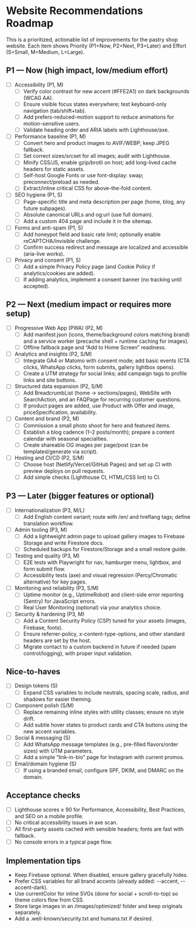# Website Recommendations Roadmap

This is a prioritized, actionable list of improvements for the pastry shop website. Each item shows Priority (P1=Now, P2=Next, P3=Later) and Effort (S=Small, M=Medium, L=Large).

## P1 — Now (high impact, low/medium effort)

- [ ] Accessibility (P1, M)
  - [ ] Verify color contrast for new accent (#FFE2A1) on dark backgrounds (WCAG AA).
  - [ ] Ensure visible focus states everywhere; test keyboard-only navigation (tab/shift+tab).
  - [ ] Add prefers-reduced-motion support to reduce animations for motion-sensitive users.
  - [ ] Validate heading order and ARIA labels with Lighthouse/axe.
- [ ] Performance baseline (P1, M)
  - [ ] Convert hero and product images to AVIF/WEBP; keep JPEG fallback.
  - [ ] Set correct sizes/srcset for all images; audit with Lighthouse.
  - [ ] Minify CSS/JS, enable gzip/brotli on host; add long-lived cache headers for static assets.
  - [ ] Self-host Google Fonts or use font-display: swap; preconnect/preload as needed.
  - [ ] Extract/inline critical CSS for above-the-fold content.
- [ ] SEO hygiene (P1, S)
  - [ ] Page-specific title and meta description per page (home, blog, any future subpages).
  - [ ] Absolute canonical URLs and og:url (use full domain).
  - [ ] Add a custom 404 page and include it in the sitemap.
- [ ] Forms and anti-spam (P1, S)
  - [ ] Add honeypot field and basic rate limit; optionally enable reCAPTCHA/invisible challenge.
  - [ ] Confirm success redirect and message are localized and accessible (aria-live works).
- [ ] Privacy and consent (P1, S)
  - [ ] Add a simple Privacy Policy page (and Cookie Policy if analytics/cookies are added).
  - [ ] If adding analytics, implement a consent banner (no tracking until accepted).

## P2 — Next (medium impact or requires more setup)

- [ ] Progressive Web App (PWA) (P2, M)
  - [ ] Add manifest.json (icons, theme/background colors matching brand) and a service worker (precache shell + runtime caching for images).
  - [ ] Offline fallback page and “Add to Home Screen” readiness.
- [ ] Analytics and insights (P2, S/M)
  - [ ] Integrate GA4 or Matomo with consent mode; add basic events (CTA clicks, WhatsApp clicks, form submits, gallery lightbox opens).
  - [ ] Create a UTM strategy for social links; add campaign tags to profile links and site buttons.
- [ ] Structured data expansion (P2, S/M)
  - [ ] Add BreadcrumbList (home → sections/pages), WebSite with SearchAction, and an FAQPage for recurring customer questions.
  - [ ] If product pages are added, use Product with Offer and image, priceSpecification, availability.
- [ ] Content and brand (P2, M)
  - [ ] Commission a small photo shoot for hero and featured items.
  - [ ] Establish a blog cadence (1–2 posts/month); prepare a content calendar with seasonal specialties.
  - [ ] Create shareable OG images per page/post (can be templated/generate via script).
- [ ] Hosting and CI/CD (P2, S/M)
  - [ ] Choose host (Netlify/Vercel/GitHub Pages) and set up CI with preview deploys on pull requests.
  - [ ] Add simple checks (Lighthouse CI, HTML/CSS lint) to CI.

## P3 — Later (bigger features or optional)

- [ ] Internationalization (P3, M/L)
  - [ ] Add English content variant; route with /en/ and hreflang tags; define translation workflow.
- [ ] Admin tooling (P3, M)
  - [ ] Add a lightweight admin page to upload gallery images to Firebase Storage and write Firestore docs.
  - [ ] Scheduled backups for Firestore/Storage and a small restore guide.
- [ ] Testing and quality (P3, M)
  - [ ] E2E tests with Playwright for nav, hamburger menu, lightbox, and form submit flow.
  - [ ] Accessibility tests (axe) and visual regression (Percy/Chromatic alternative) for key pages.
- [ ] Monitoring and reliability (P3, S/M)
  - [ ] Uptime monitor (e.g., UptimeRobot) and client-side error reporting (Sentry) for JavaScript errors.
  - [ ] Real User Monitoring (optional) via your analytics choice.
- [ ] Security & hardening (P3, M)
  - [ ] Add a Content Security Policy (CSP) tuned for your assets (images, Firebase, fonts).
  - [ ] Ensure referrer-policy, x-content-type-options, and other standard headers are set by the host.
  - [ ] Migrate contact to a custom backend in future if needed (spam control/logging), with proper input validation.

## Nice-to-haves

- [ ] Design tokens (S)
  - [ ] Expand CSS variables to include neutrals, spacing scale, radius, and shadows for easier theming.
- [ ] Component polish (S/M)
  - [ ] Replace remaining inline styles with utility classes; ensure no style drift.
  - [ ] Add subtle hover states to product cards and CTA buttons using the new accent variables.
- [ ] Social & messaging (S)
  - [ ] Add WhatsApp message templates (e.g., pre-filled flavors/order sizes) with UTM parameters.
  - [ ] Add a simple “link-in-bio” page for Instagram with current promos.
- [ ] Email/domain hygiene (S)
  - [ ] If using a branded email, configure SPF, DKIM, and DMARC on the domain.

## Acceptance checks

- [ ] Lighthouse scores ≥ 90 for Performance, Accessibility, Best Practices, and SEO on a mobile profile.
- [ ] No critical accessibility issues in axe scan.
- [ ] All first-party assets cached with sensible headers; fonts are fast with fallback.
- [ ] No console errors in a typical page flow.

## Implementation tips

- Keep Firebase optional. When disabled, ensure gallery gracefully hides.
- Prefer CSS variables for all brand accents (already added: --accent, --accent-dark).
- Use currentColor for inline SVGs (done for social + scroll-to-top) so theme colors flow from CSS.
- Store large images in an /images/optimized/ folder and keep originals separately.
- Add a .well-known/security.txt and humans.txt if desired.
